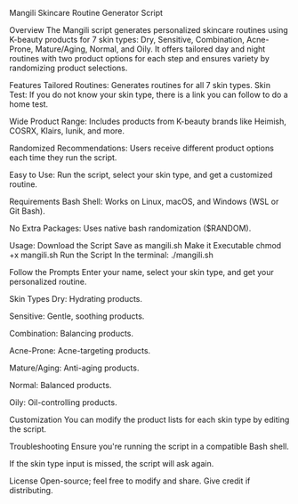 Mangili Skincare Routine Generator Script

Overview
The Mangili script generates personalized skincare routines using K-beauty products for 7 skin types: 
Dry, Sensitive, Combination, Acne-Prone, Mature/Aging, Normal, and Oily. 
It offers tailored day and night routines with two product options for each step and ensures variety by randomizing product selections.

Features
Tailored Routines: 
Generates routines for all 7 skin types.
Skin Test:
If you do not know your skin type, there is a link you can follow to do a home test.

Wide Product Range: 
Includes products from K-beauty brands like Heimish, COSRX, Klairs, Iunik, and more.

Randomized Recommendations: 
Users receive different product options each time they run the script.

Easy to Use: 
Run the script, select your skin type, and get a customized routine.

Requirements
Bash Shell: Works on Linux, macOS, and Windows (WSL or Git Bash).

No Extra Packages: Uses native bash randomization ($RANDOM).

Usage:
Download the Script
Save as mangili.sh
Make it Executable
chmod +x mangili.sh
Run the Script In the terminal:
./mangili.sh

Follow the Prompts
Enter your name, select your skin type, and get your personalized routine.

Skin Types
Dry: Hydrating products.

Sensitive: Gentle, soothing products.

Combination: Balancing products.

Acne-Prone: Acne-targeting products.

Mature/Aging: Anti-aging products.

Normal: Balanced products.

Oily: Oil-controlling products.

Customization
You can modify the product lists for each skin type by editing the script.

Troubleshooting
Ensure you're running the script in a compatible Bash shell.

If the skin type input is missed, the script will ask again.

License
Open-source; feel free to modify and share. Give credit if distributing.
